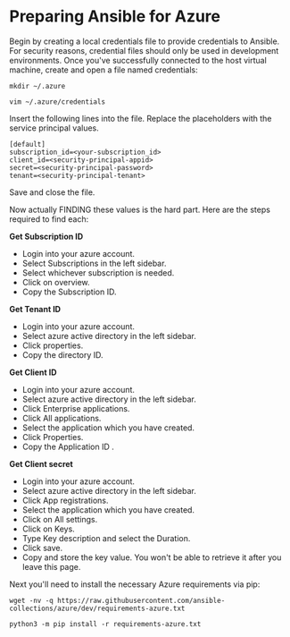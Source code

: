 # Preparing Ansible for Azure

Begin by creating a local credentials file to provide credentials to Ansible. For security reasons, credential files should only be used in development environments. Once you've successfully connected to the host virtual machine, create and open a file named credentials:

`mkdir ~/.azure`

`vim ~/.azure/credentials`

Insert the following lines into the file. Replace the placeholders with the service principal values.

```
[default]
subscription_id=<your-subscription_id>
client_id=<security-principal-appid>
secret=<security-principal-password>
tenant=<security-principal-tenant>
```

Save and close the file.

Now actually FINDING these values is the hard part. Here are the steps required to find each:

**Get Subscription ID**
- Login into your azure account.
- Select Subscriptions in the left sidebar.
- Select whichever subscription is needed.
- Click on overview.
- Copy the Subscription ID.

**Get Tenant ID**
- Login into your azure account.
- Select azure active directory in the left sidebar.
- Click properties.
- Copy the directory ID.

**Get Client ID**
- Login into your azure account.
- Select azure active directory in the left sidebar.
- Click Enterprise applications.
- Click All applications.
- Select the application which you have created.
- Click Properties.
- Copy the Application ID .

**Get Client secret**
- Login into your azure account.
- Select azure active directory in the left sidebar.
- Click App registrations.
- Select the application which you have created.
- Click on All settings.
- Click on Keys.
- Type Key description and select the Duration.
- Click save.
- Copy and store the key value. You won't be able to retrieve it after you leave this page.

Next you'll need to install the necessary Azure requirements via pip:

`wget -nv -q https://raw.githubusercontent.com/ansible-collections/azure/dev/requirements-azure.txt`

`python3 -m pip install -r requirements-azure.txt`
